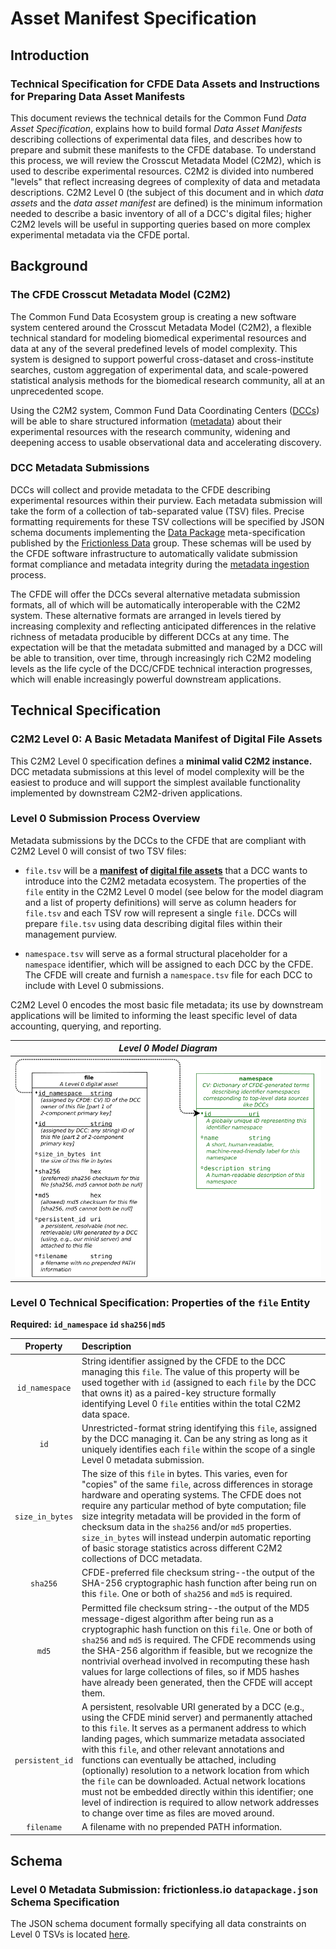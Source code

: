 # Asset Manifest Specification
## Introduction
### Technical Specification for CFDE Data Assets and Instructions for Preparing Data Asset Manifests
This document reviews the technical details for the Common Fund _Data Asset Specification_, explains how to build formal _Data Asset Manifests_ describing collections of experimental data files, and describes how to prepare and submit these manifests to the CFDE database. To understand this process, we will review the Crosscut Metadata Model (C2M2), which is used to describe experimental resources. C2M2 is divided into numbered "levels" that reflect increasing degrees of complexity of data and metadata descriptions. C2M2 Level 0 (the subject of this document and in which _data assets_ and the _data asset manifest_ are defined) is the minimum information needed to describe a basic inventory of all of a DCC's digital files; higher C2M2 levels will be useful in supporting queries based on more complex experimental metadata via the CFDE portal.

## Background
### The CFDE Crosscut Metadata Model (C2M2)

The Common Fund Data Ecosystem group is creating a new software system centered around the Crosscut Metadata Model (C2M2), a flexible technical standard for modeling biomedical experimental resources and data at any of the several predefined levels of model complexity. This system is designed to support powerful cross-dataset and cross-institute searches, custom aggregation of experimental data, and scale-powered statistical analysis methods for the biomedical research community, all at an unprecedented scope.

Using the C2M2 system, Common Fund Data Coordinating Centers ([DCCs](./draft-C2M2_specification_with_Levels_glossary.md#dcc)) will be able to share structured information ([metadata](./draft-C2M2_specification_with_Levels_glossary.md#metadata)) about their experimental resources with the research community, widening and deepening access to usable observational data and accelerating discovery.

### DCC Metadata Submissions

DCCs will collect and provide metadata to the CFDE describing experimental resources within their purview. Each metadata submission will take the form of a collection of tab-separated value (TSV) files. Precise formatting requirements for these TSV collections will be specified by JSON schema documents implementing the [Data Package](http://frictionlessdata.io/docs/data-package/) meta-specification published by the [Frictionless Data](http://frictionlessdata.io/) group. These schemas will be used by the CFDE software infrastructure to automatically validate submission format compliance and metadata integrity during the [metadata ingestion](./draft-C2M2_specification_with_Levels_glossary.md#metadata-ingest) process.

The CFDE will offer the DCCs several alternative metadata submission formats, all of which will be automatically interoperable with the
C2M2 system. These alternative formats are arranged in levels tiered by increasing complexity and reflecting anticipated differences in the relative richness of metadata producible by different DCCs at any time. The expectation will be that the metadata submitted and managed by a DCC will be able to transition, over time, through increasingly rich C2M2 modeling levels as the life cycle of the DCC/CFDE technical interaction progresses, which will enable increasingly powerful downstream applications.

## Technical Specification
### C2M2 Level 0: A Basic Metadata Manifest of Digital File Assets

This C2M2 Level 0 specification defines a **minimal valid C2M2 instance.** DCC metadata submissions at this level of model complexity will be the easiest to produce and will support the simplest available functionality implemented by downstream C2M2-driven applications.

### Level 0 Submission Process Overview

Metadata submissions by the DCCs to the CFDE that are compliant with C2M2 Level 0 will consist of two TSV files:

- `file.tsv` will be a **[manifest](./draft-C2M2_specification_with_Levels_glossary.md#cfde-asset-manifest) of [digital file assets](./draft-C2M2_specification_with_Levels_glossary.md#digital-file-assets)** that a DCC wants to introduce into the C2M2 metadata ecosystem. The properties of the `file` entity in the C2M2 Level 0 model (see below for the model
diagram and a list of property definitions) will serve as column headers for `file.tsv` and each TSV row will represent a
single `file`. DCCs will prepare `file.tsv` using data describing digital files within their management purview.

- `namespace.tsv` will serve as a formal structural placeholder for a `namespace` identifier, which will be assigned to each DCC by the CFDE. The CFDE will create and furnish a `namespace.tsv` file for each DCC to include with Level 0 submissions.

C2M2 Level 0 encodes the most basic file metadata; its use by downstream applications will be limited to informing the least specific level of data accounting, querying, and reporting.

|_Level 0 Model Diagram_|
|:---:|
|![Level 0 model diagram](../draft-C2M2_ER_diagrams/Level-0-C2M2-model.png "Level 0 model diagram")|

### Level 0 Technical Specification: Properties of the `file` Entity

**Required: `id_namespace` `id` `sha256|md5`**

|Property|Description|
|:---:|:---|
| `id_namespace` | String identifier assigned by the CFDE to the DCC managing this `file`. The value of this property will be used together with `id` (assigned to each `file` by the DCC that owns it) as a paired-key structure formally identifying Level 0 `file` entities within the total C2M2 data space.|
| `id` | Unrestricted-format string identifying this `file`, assigned by the DCC managing it. Can be any string as long as it uniquely identifies each `file` within the scope of a single Level 0 metadata submission. |
| `size_in_bytes` | The size of this `file` in bytes. This varies, even for "copies" of the same `file`, across differences in storage hardware and operating systems. The CFDE does not require any particular method of byte computation; file size integrity metadata will be provided in the form of checksum data in the `sha256` and/or `md5` properties. `size_in_bytes` will instead underpin automatic reporting of basic storage statistics across different C2M2 collections of DCC metadata.|
| `sha256` | CFDE-preferred file checksum string--the output of the SHA-256 cryptographic hash function after being run on this `file`. One or both of `sha256` and `md5` is required. |
| `md5` | Permitted file checksum string--the output of the MD5 message-digest algorithm after being run as a cryptographic hash function on this `file`. One or both of `sha256` and `md5` is required. The CFDE recommends using the SHA-256 algorithm if feasible, but we recognize the nontrivial overhead involved in recomputing these hash values for large collections of files, so if MD5 hashes have already been generated, then the CFDE will accept them. |
| `persistent_id` | A persistent, resolvable URI generated by a DCC (e.g., using the CFDE minid server) and permanently attached to this `file`. It serves as a permanent address to which landing pages, which summarize metadata associated with this `file`, and other relevant annotations and functions can eventually be attached, including (optionally) resolution to a network location from which the `file` can be downloaded. Actual network locations must not be embedded directly within this identifier; one level of indirection is required to allow network addresses to change over time as files are moved around. |
| `filename` | A filename with no prepended PATH information. |

## Schema
### Level 0 Metadata Submission: frictionless.io `datapackage.json` Schema Specification

The JSON schema document formally specifying all data constraints on Level 0 TSVs is located
[here](../draft-C2M2_JSON_Schema_datapackage_specs/Level_0_datapackage_spec.json).

